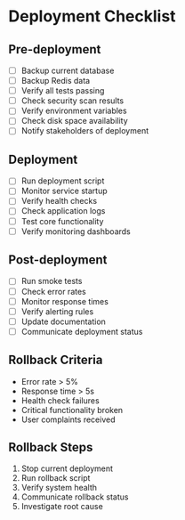 # Deployment Checklist

## Pre-deployment
- [ ] Backup current database
- [ ] Backup Redis data
- [ ] Verify all tests passing
- [ ] Check security scan results
- [ ] Verify environment variables
- [ ] Check disk space availability
- [ ] Notify stakeholders of deployment

## Deployment
- [ ] Run deployment script
- [ ] Monitor service startup
- [ ] Verify health checks
- [ ] Check application logs
- [ ] Test core functionality
- [ ] Verify monitoring dashboards

## Post-deployment
- [ ] Run smoke tests
- [ ] Check error rates
- [ ] Monitor response times
- [ ] Verify alerting rules
- [ ] Update documentation
- [ ] Communicate deployment status

## Rollback Criteria
- Error rate > 5%
- Response time > 5s
- Health check failures
- Critical functionality broken
- User complaints received

## Rollback Steps
1. Stop current deployment
2. Run rollback script
3. Verify system health
4. Communicate rollback status
5. Investigate root cause
